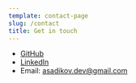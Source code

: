 ```yaml
---
template: contact-page
slug: /contact
title: Get in touch
---
```

* [GitHub](https://github.com/alishersadikov)
* [LinkedIn](https://www.linkedin.com/in/alishersadikov/)
* Email: asadikov.dev@gmail.com
